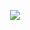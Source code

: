 <p align="center">
<img src="https://readme-typing-svg.herokuapp.com?color=%2336BCF7&center=true&vCenter=true&lines=Project Ampun Orang Banua" />
</p>
